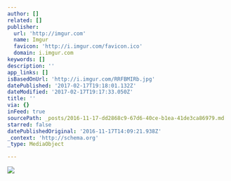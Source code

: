 ```yaml
---
author: []
related: []
publisher:
  url: 'http://imgur.com'
  name: Imgur
  favicon: 'http://i.imgur.com/favicon.ico'
  domain: i.imgur.com
keywords: []
description: ''
app_links: []
isBasedOnUrl: 'http://i.imgur.com/RRFBMIRb.jpg'
datePublished: '2017-02-17T19:18:01.132Z'
dateModified: '2017-02-17T19:17:33.050Z'
title: ''
via: {}
inFeed: true
sourcePath: _posts/2016-11-17-dd2868c9-67d6-40ce-b1ea-41de3ca86979.md
starred: false
datePublishedOriginal: '2016-11-17T14:09:21.938Z'
_context: 'http://schema.org'
_type: MediaObject

---
```

<article style=""><img src="http://imgur.com/RRFBMIRb.jpg" /></article>